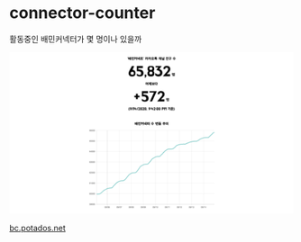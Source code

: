 # connector-counter

활동중인 배민커넥터가 몇 명이나 있을까

<a href="http://bc.potados.net">
<img src="/docs/bc-screenshot.png"/>
</a>

[bc.potados.net](http://bc.potados.net)
